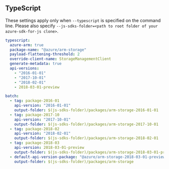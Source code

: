 ## TypeScript

These settings apply only when `--typescript` is specified on the command line.
Please also specify `--js-sdks-folder=<path to root folder of your azure-sdk-for-js clone>`.

``` yaml $(typescript)
typescript:
  azure-arm: true
  package-name: "@azure/arm-storage"
  payload-flattening-threshold: 2
  override-client-name: StorageManagementClient
  generate-metadata: true
  api-versions:
    - "2016-01-01"
    - "2017-10-01"
    - "2018-02-01"
    - 2018-03-01-preview
```

``` yaml $(typescript) && $(multiapi)
batch:
  - tag: package-2016-01
    api-version: "2016-01-01"
    output-folder: $(js-sdks-folder)/packages/arm-storage-2016-01-01
  - tag: package-2017-10
    api-version: "2017-10-01"
    output-folder: $(js-sdks-folder)/packages/arm-storage-2017-10-01
  - tag: package-2018-02
    api-version: "2018-02-01"
    output-folder: $(js-sdks-folder)/packages/arm-storage-2018-02-01
  - tag: package-2018-03
    api-version: 2018-03-01-preview
    output-folder: $(js-sdks-folder)/packages/arm-storage-2018-03-01-preview
  - default-api-version-package: "@azure/arm-storage-2018-03-01-preview"
    output-folder: $(js-sdks-folder)/packages/arm-storage
```
